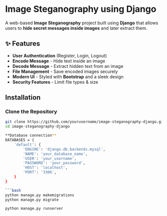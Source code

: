 # Image Steganography using Django

A web-based **Image Steganography** project built using **Django** that allows users to **hide secret messages inside images** and later extract them.

## ✨ Features
- **User Authentication** (Register, Login, Logout)
- **Encode Message** - Hide text inside an image
- **Decode Message** - Extract hidden text from an image
- **File Management** - Save encoded images securely
- **Modern UI** - Styled with **Bootstrap** and a sleek design
- **Security Features** - Limit file types & size

## Installation

### **Clone the Repository**
```bash
git clone https://github.com/yourusername/image-steganography-django.git
cd image-steganography-django

**Database connection**
DATABASES = {
    'default': {
        'ENGINE': 'django.db.backends.mysql',
        'NAME': 'your_database_name',
        'USER': 'your_username',
        'PASSWORD': 'your_password',
        'HOST': 'localhost',
        'PORT': '3306',
    }
}

```bash
python manage.py makemigrations
python manage.py migrate

python manage.py runserver


